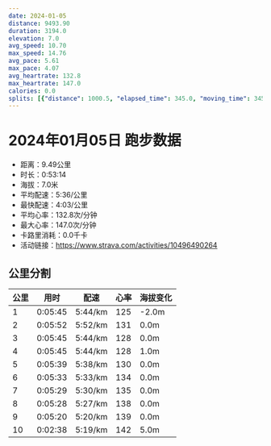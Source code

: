 ```yaml
---
date: 2024-01-05
distance: 9493.90
duration: 3194.0
elevation: 7.0
avg_speed: 10.70
max_speed: 14.76
avg_pace: 5.61
max_pace: 4.07
avg_heartrate: 132.8
max_heartrate: 147.0
calories: 0.0
splits: [{"distance": 1000.5, "elapsed_time": 345.0, "moving_time": 345.0, "average_speed": 2.9, "pace": 5.747137931034483, "average_heartrate": 125.47246376811594, "elevation_difference": -2.0, "split_number": 1}, {"distance": 1000.0, "elapsed_time": 352.0, "moving_time": 352.0, "average_speed": 2.84, "pace": 5.868556338028169, "average_heartrate": 131.7130681818182, "elevation_difference": 0.0, "split_number": 2}, {"distance": 1001.5, "elapsed_time": 345.0, "moving_time": 345.0, "average_speed": 2.9, "pace": 5.747137931034483, "average_heartrate": 128.50434782608696, "elevation_difference": 0.0, "split_number": 3}, {"distance": 1000.0, "elapsed_time": 345.0, "moving_time": 345.0, "average_speed": 2.9, "pace": 5.747137931034483, "average_heartrate": 128.08115942028985, "elevation_difference": 1.0, "split_number": 4}, {"distance": 1000.0, "elapsed_time": 339.0, "moving_time": 339.0, "average_speed": 2.95, "pace": 5.649728813559321, "average_heartrate": 130.84660766961653, "elevation_difference": 0.0, "split_number": 5}, {"distance": 1000.5, "elapsed_time": 333.0, "moving_time": 333.0, "average_speed": 3.0, "pace": 5.5555666666666665, "average_heartrate": 134.12912912912913, "elevation_difference": 0.0, "split_number": 6}, {"distance": 998.5, "elapsed_time": 329.0, "moving_time": 329.0, "average_speed": 3.03, "pace": 5.50056105610561, "average_heartrate": 135.30395136778117, "elevation_difference": 0.0, "split_number": 7}, {"distance": 1001.0, "elapsed_time": 328.0, "moving_time": 328.0, "average_speed": 3.05, "pace": 5.464491803278689, "average_heartrate": 138.32926829268294, "elevation_difference": 0.0, "split_number": 8}, {"distance": 998.0, "elapsed_time": 320.0, "moving_time": 320.0, "average_speed": 3.12, "pace": 5.341891025641025, "average_heartrate": 139.26875, "elevation_difference": 0.0, "split_number": 9}, {"distance": 493.9, "elapsed_time": 158.0, "moving_time": 158.0, "average_speed": 3.13, "pace": 5.32482428115016, "average_heartrate": 142.6687898089172, "elevation_difference": 5.0, "split_number": 10}]
---
```


# 2024年01月05日 跑步数据

- 距离：9.49公里
- 时长：0:53:14
- 海拔：7.0米
- 平均配速：5:36/公里
- 最快配速：4:03/公里
- 平均心率：132.8次/分钟
- 最大心率：147.0次/分钟
- 卡路里消耗：0.0千卡
- 活动链接：https://www.strava.com/activities/10496490264

## 公里分割

| 公里 | 用时 | 配速 | 心率 | 海拔变化 |
|------|------|------|------|------|
| 1 | 0:05:45 | 5:44/km | 125 | -2.0m |
| 2 | 0:05:52 | 5:52/km | 131 | 0.0m |
| 3 | 0:05:45 | 5:44/km | 128 | 0.0m |
| 4 | 0:05:45 | 5:44/km | 128 | 1.0m |
| 5 | 0:05:39 | 5:38/km | 130 | 0.0m |
| 6 | 0:05:33 | 5:33/km | 134 | 0.0m |
| 7 | 0:05:29 | 5:30/km | 135 | 0.0m |
| 8 | 0:05:28 | 5:27/km | 138 | 0.0m |
| 9 | 0:05:20 | 5:20/km | 139 | 0.0m |
| 10 | 0:02:38 | 5:19/km | 142 | 5.0m |

